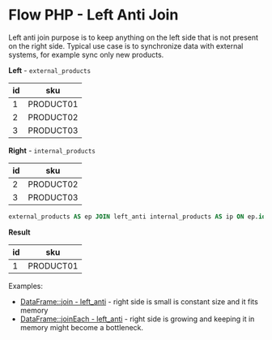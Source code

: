 # Flow PHP - Left Anti Join

Left anti join purpose is to keep anything on the left side that is not present on the right side. 
Typical use case is to synchronize data with external systems, for example sync only new products.


**Left** - `external_products`

| id | sku       |
| -- | --------- | 
| 1  | PRODUCT01 |
| 2  | PRODUCT02 |
| 3  | PRODUCT03 |


**Right** - `internal_products`

| id | sku       |
| -- | --------- |
| 2  | PRODUCT02 |
| 3  | PRODUCT03 |


```SQL
external_products AS ep JOIN left_anti internal_products AS ip ON ep.id = ip.id
```

**Result**

| id | sku       |
| -- | --------- |
| 1  | PRODUCT01 |

Examples: 

- [DataFrame::join - left_anti](left_anti_join.php) - right side is small is constant size and it fits memory
- [DataFrame::joinEach - left_anti](left_anti_join_each.php) - right side is growing and keeping it in memory might become a bottleneck.
